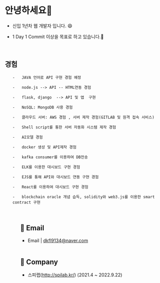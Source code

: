 # 안녕하세요👋

- 신입 1년차 웹 개발자 입니다. 😄

- 1 Day 1 Commit 이상을 목표로 하고 있습니다.🔭


<br>

## 경험
<ol>
    
    -   JAVA 언어로 API 구현 경험 예정
    
    -   node.js --> API -- HTML연동 경험
    
    -   flask, django  --> API 및 앱  구현 
    
    -   NoSQL: MongoDB 사용 경험

    -   클라우드 서버: AWS 경험 , 서버 제작 경험(GITLAB 및 원격 접속 서비스)

    -   Shell script를 통한 서버 자동화 시스템 제작 경험

    -   AI모델 경험

    -   docker 생성 및 API제작 경험 
    
    -   kafka consumer를 이용하여 DB전송
 
    -   ELK를 이용한 대시보드 구현 경험
    
    -   EJS를 통해 API와 대시보드 연동 구현 경험
    
    -   React를 이용하여 대시보드 구현 경험
    
    -   blockchain oracle 개념 습득, solidity와 web3.js를 이용한 smart contract 구현 
<ul>
    
    
<br>

## 📧 Email 
- Email | <a href="mailto:dkfl9134@naver.com" target="_blank">dkfl9134@naver.com</a>

<br>

## 🏦 Company
+ 스피랩(http://spilab.kr/) (2021.4 ~ 2022.9.22)

    
<!--
**gks6141/gks6141** is a ✨ _special_ ✨ repository because its `README.md` (this file) appears on your GitHub profile.

Here are some ideas to get you started:

- 🔭 I’m currently working on ...
- 🌱 I’m currently learning ...
- 👯 I’m looking to collaborate on ...
- 🤔 I’m looking for help with ...
- 💬 Ask me about ...
- 📫 How to reach me: ...
- 😄 Pronouns: ...
- ⚡ Fun fact: ...
-->
